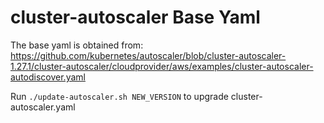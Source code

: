 # cluster-autoscaler Base Yaml
The base yaml is obtained from:
https://github.com/kubernetes/autoscaler/blob/cluster-autoscaler-1.27.1/cluster-autoscaler/cloudprovider/aws/examples/cluster-autoscaler-autodiscover.yaml

Run `./update-autoscaler.sh NEW_VERSION` to upgrade cluster-autoscaler.yaml
